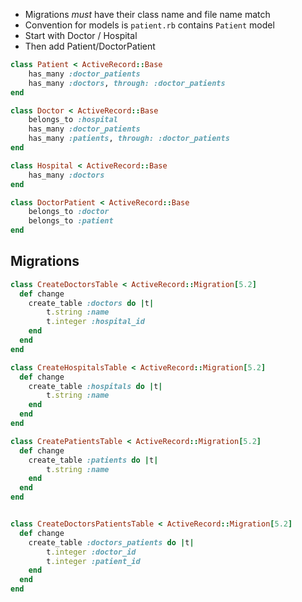- Migrations *must* have their class name and file name match
- Convention for models is `patient.rb` contains `Patient` model
- Start with Doctor / Hospital
- Then add Patient/DoctorPatient

```rb
class Patient < ActiveRecord::Base
    has_many :doctor_patients
    has_many :doctors, through: :doctor_patients
end

class Doctor < ActiveRecord::Base
    belongs_to :hospital
    has_many :doctor_patients
    has_many :patients, through: :doctor_patients
end

class Hospital < ActiveRecord::Base
    has_many :doctors
end

class DoctorPatient < ActiveRecord::Base
    belongs_to :doctor
    belongs_to :patient
end
```

## Migrations

```rb
class CreateDoctorsTable < ActiveRecord::Migration[5.2]
  def change
    create_table :doctors do |t|
        t.string :name
        t.integer :hospital_id
    end
  end
end

class CreateHospitalsTable < ActiveRecord::Migration[5.2]
  def change
    create_table :hospitals do |t|
        t.string :name
    end
  end
end

class CreatePatientsTable < ActiveRecord::Migration[5.2]
  def change
    create_table :patients do |t|
        t.string :name
    end
  end
end


class CreateDoctorsPatientsTable < ActiveRecord::Migration[5.2]
  def change
    create_table :doctors_patients do |t|
        t.integer :doctor_id
        t.integer :patient_id
    end
  end
end

```

